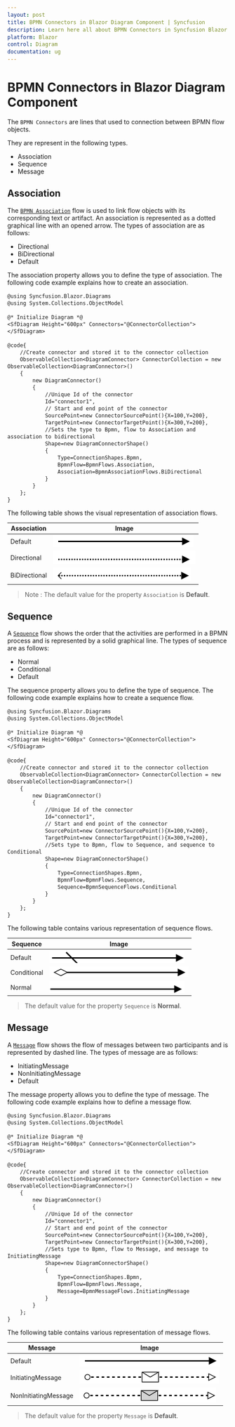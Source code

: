 ```yaml
---
layout: post
title: BPMN Connectors in Blazor Diagram Component | Syncfusion
description: Learn here all about BPMN Connectors in Syncfusion Blazor Diagram component and more.
platform: Blazor
control: Diagram
documentation: ug
---
```


# BPMN Connectors in Blazor Diagram Component

The `BPMN Connectors` are lines that used to connection between BPMN flow objects.

They are represent in the following types.
* Association
* Sequence
* Message

## Association

The [`BPMN Association`](https://help.syncfusion.com/cr/blazor/Syncfusion.Blazor.Diagrams.BpmnAssociationFlows.html) flow is used to link flow objects with its corresponding text or artifact. An association is represented as a dotted graphical line with an opened arrow. The types of association are as follows:

* Directional
* BiDirectional
* Default

The association property allows you to define the type of association. The following code example explains how to create an association.

```cshtml
@using Syncfusion.Blazor.Diagrams
@using System.Collections.ObjectModel

@* Initialize Diagram *@
<SfDiagram Height="600px" Connectors="@ConnectorCollection">
</SfDiagram>

@code{
    //Create connector and stored it to the connector collection
    ObservableCollection<DiagramConnector> ConnectorCollection = new ObservableCollection<DiagramConnector>()
    {
        new DiagramConnector()
        {
            //Unique Id of the connector
            Id="connector1",
            // Start and end point of the connector
            SourcePoint=new ConnectorSourcePoint(){X=100,Y=200},
            TargetPoint=new ConnectorTargetPoint(){X=300,Y=200},
            //Sets the type to Bpmn, flow to Association and association to bidirectional
            Shape=new DiagramConnectorShape()
            {
                Type=ConnectionShapes.Bpmn,
                BpmnFlow=BpmnFlows.Association,
                Association=BpmnAssociationFlows.BiDirectional
            }
        }
    };
}
```

The following table shows the visual representation of association flows.

| Association | Image |
| -------- | -------- |
| Default | ![Default BPMN FlowShapes](../images/Default1.png) |
| Directional | ![Directional BPMN FlowShapes](../images/Directional1.png) |
| BiDirectional | ![BiDirectional BPMN FlowShapes](../images/BiDirectional.png) |

>Note : The default value for the property `Association` is **Default**.

## Sequence

A [`Sequence`](https://help.syncfusion.com/cr/blazor/Syncfusion.Blazor.Diagrams.BpmnSequenceFlows.html) flow shows the order that the activities are performed in a BPMN process and is represented by a solid graphical line. The types of sequence are as follows:

* Normal
* Conditional
* Default

The sequence property allows you to define the type of sequence. The following code example explains how to create a sequence flow.

```cshtml
@using Syncfusion.Blazor.Diagrams
@using System.Collections.ObjectModel

@* Initialize Diagram *@
<SfDiagram Height="600px" Connectors="@ConnectorCollection">
</SfDiagram>

@code{
    //Create connector and stored it to the connector collection
    ObservableCollection<DiagramConnector> ConnectorCollection = new ObservableCollection<DiagramConnector>()
    {
        new DiagramConnector()
        {
            //Unique Id of the connector
            Id="connector1",
            // Start and end point of the connector
            SourcePoint=new ConnectorSourcePoint(){X=100,Y=200},
            TargetPoint=new ConnectorTargetPoint(){X=300,Y=200},
            //Sets type to Bpmn, flow to Sequence, and sequence to Conditional
            Shape=new DiagramConnectorShape()
            {
                Type=ConnectionShapes.Bpmn,
                BpmnFlow=BpmnFlows.Sequence,
                Sequence=BpmnSequenceFlows.Conditional
            }
        }
    };
}
```

The following table contains various representation of sequence flows.

| Sequence | Image |
| -------- | -------- |
| Default | ![Default Sequence BPMN Shpae](../images/Default2.png) |
| Conditional | ![Conditional Sequence BPMN Shpae](../images/Conditional.png) |
| Normal | ![Normal Sequence BPMN Shpae](../images/Normal.png) |

> The default value for the property `Sequence` is **Normal**.

## Message

A [`Message`](https://help.syncfusion.com/cr/blazor/Syncfusion.Blazor.Diagrams.BpmnMessageFlows.html) flow shows the flow of messages between two participants and is represented by dashed line. The types of message are as follows:

* InitiatingMessage
* NonInitiatingMessage
* Default

The message property allows you to define the type of message. The following code example explains how to define a message flow.

```cshtml
@using Syncfusion.Blazor.Diagrams
@using System.Collections.ObjectModel

@* Initialize Diagram *@
<SfDiagram Height="600px" Connectors="@ConnectorCollection">
</SfDiagram>

@code{
    //Create connector and stored it to the connector collection
    ObservableCollection<DiagramConnector> ConnectorCollection = new ObservableCollection<DiagramConnector>()
    {
        new DiagramConnector()
        {
            //Unique Id of the connector
            Id="connector1",
            // Start and end point of the connector
            SourcePoint=new ConnectorSourcePoint(){X=100,Y=200},
            TargetPoint=new ConnectorTargetPoint(){X=300,Y=200},
            //Sets type to Bpmn, flow to Message, and message to InitiatingMessage
            Shape=new DiagramConnectorShape()
            {
                Type=ConnectionShapes.Bpmn,
                BpmnFlow=BpmnFlows.Message,
                Message=BpmnMessageFlows.InitiatingMessage
            }
        }
    };
}
```

The following table contains various representation of message flows.

| Message | Image |
| -------- | -------- |
| Default | ![Default Message BPMN Shape](../images/Default1.png) |
| InitiatingMessage | ![InitiatingMessage Message BPMN Shape](../images/IMessage.png) |
| NonInitiatingMessage | ![NonInitiatingMessage Message BPMN Shape](../images/NIMessage.png) |

> The default value for the property `Message` is **Default**.